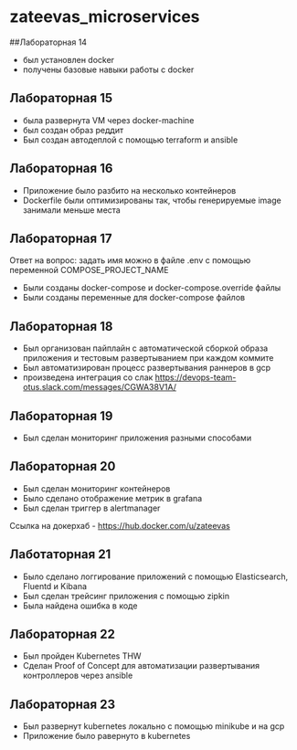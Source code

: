 # zateevas_microservices
##Лабораторная 14

* был установлен docker
* получены базовые навыки работы с docker

## Лабораторная 15

* была развернута VM через docker-machine
* был создан образ реддит
* Был создан автодеплой с помощью terraform и ansible

## Лабораторная 16

* Приложение было разбито на несколько контейнеров
* Dockerfile были оптимизированы так, чтобы генерируемые image занимали меньше места 

## Лабораторная 17

Ответ на вопрос: задать имя можно в файле .env с помощью переменной COMPOSE_PROJECT_NAME

* Были созданы docker-compose и docker-compose.override файлы 
* Были созданы переменные для docker-compose файлов

## Лабораторная 18

* Был организован пайплайн с автоматической сборкой образа приложения и тестовым развертыванием при каждом коммите
* Был автоматизирован процесс развертывания раннеров в gcp
* произведена интеграция со слак https://devops-team-otus.slack.com/messages/CGWA38V1A/


## Лабораторная 19

* Был сделан мониторинг приложения разными способами

## Лабораторная 20

* Был сделан мониторинг контейнеров
* Было сделано отображение метрик в grafana
* Был сделан триггер в alertmanager

Ссылка на докерхаб - https://hub.docker.com/u/zateevas


## Лаботаторная 21

* Было сделано логгирование приложений с помощью Elasticsearch, Fluentd и Kibana
* Был сделан трейсинг приложения с помощью zipkin
* Была найдена ошибка в коде


## Лабораторная 22

* Был пройден Kubernetes THW
* Сделан Proof of Concept для автоматизации развертывания контроллеров через ansible

## Лабораторная 23

* Был развернут kubernetes локально с помощью minikube и на gcp
* Приложение было равернуто в kubernetes
